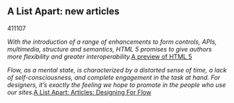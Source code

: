 <article><h2>A List Apart: new articles</h2><time><span class="day">4</span><span class="month">11</span><span class="year">107</span></time><p><em>With the introduction of a range of enhancements to form controls, APIs, multimedia, structure and semantics, HTML 5 promises to give authors more flexibility and greater interoperability.</em><a href="http://www.alistapart.com/articles/previewofhtml5">A preview of HTML 5</a></p><p><em>Flow, as a mental state, is characterized by a distorted sense of time, a lack of self-consciousness, and complete engagement in the task at hand. For designers, it’s exactly the feeling we hope to promote in the people who use our sites.</em><a href="http://www.alistapart.com/articles/designingforflow">A List Apart: Articles: Designing For Flow</a></p></article>